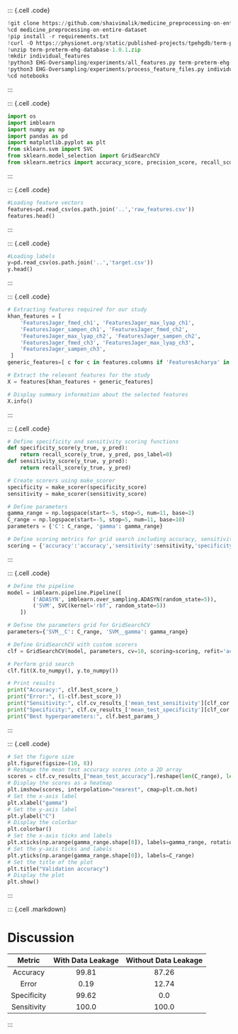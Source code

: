 ::: {.cell .code}
```python
!git clone https://github.com/shaivimalik/medicine_preprocessing-on-entire-dataset.git
%cd medicine_preprocessing-on-entire-dataset
!pip install -r requirements.txt
!curl -O https://physionet.org/static/published-projects/tpehgdb/term-preterm-ehg-database-1.0.1.zip
!unzip term-preterm-ehg-database-1.0.1.zip
!mkdir individual_features
!python3 EHG-Oversampling/experiments/all_features.py term-preterm-ehg-database-1.0.1/tpehgdb individual_features --study FeaturesKhan
!python3 EHG-Oversampling/experiments/process_feature_files.py individual_features ./
%cd notebooks
```
:::

::: {.cell .code}
```python
import os
import imblearn
import numpy as np
import pandas as pd
import matplotlib.pyplot as plt
from sklearn.svm import SVC
from sklearn.model_selection import GridSearchCV
from sklearn.metrics import accuracy_score, precision_score, recall_score, make_scorer
```
:::

::: {.cell .code}
```python
#Loading feature vectors
features=pd.read_csv(os.path.join('..','raw_features.csv'))
features.head()
```
:::

::: {.cell .code}
```python
#Loading labels
y=pd.read_csv(os.path.join('..','target.csv'))
y.head()
```
:::

::: {.cell .code}
```python
# Extracting features required for our study
khan_features = [
    'FeaturesJager_fmed_ch1', 'FeaturesJager_max_lyap_ch1',
    'FeaturesJager_sampen_ch1', 'FeaturesJager_fmed_ch2',
    'FeaturesJager_max_lyap_ch2', 'FeaturesJager_sampen_ch2',
    'FeaturesJager_fmed_ch3', 'FeaturesJager_max_lyap_ch3',
    'FeaturesJager_sampen_ch3',
 ]
generic_features=[ c for c in features.columns if 'FeaturesAcharya' in c and 'SampleEntropy' in c ]

# Extract the relevant features for the study
X = features[khan_features + generic_features]

# Display summary information about the selected features
X.info()
```
:::

::: {.cell .code}
```python
# Define specificity and sensitivity scoring functions
def specificity_score(y_true, y_pred):
    return recall_score(y_true, y_pred, pos_label=0)
def sensitivity_score(y_true, y_pred):
    return recall_score(y_true, y_pred)

# Create scorers using make_scorer
specificity = make_scorer(specificity_score)
sensitivity = make_scorer(sensitivity_score)

# Define parameters
gamma_range = np.logspace(start=-5, stop=5, num=11, base=2)
C_range = np.logspace(start=-5, stop=5, num=11, base=10)
parameters = {'C': C_range, 'gamma': gamma_range}

# Define scoring metrics for grid search including accuracy, sensitivity, and specificity
scoring = {'accuracy':'accuracy','sensitivity':sensitivity,'specificity':specificity}
```
:::

::: {.cell .code}
```python
# Define the pipeline
model = imblearn.pipeline.Pipeline([
        ('ADASYN', imblearn.over_sampling.ADASYN(random_state=5)),
        ('SVM', SVC(kernel='rbf', random_state=5))
    ])

# Define the parameters grid for GridSearchCV
parameters={'SVM__C': C_range, 'SVM__gamma': gamma_range}

# Define GridSearchCV with custom scorers
clf = GridSearchCV(model, parameters, cv=10, scoring=scoring, refit='accuracy')

# Perform grid search
clf.fit(X.to_numpy(), y.to_numpy())

# Print results
print("Accuracy:", clf.best_score_)
print("Error:", (1-clf.best_score_))
print("Sensitivity:", clf.cv_results_['mean_test_sensitivity'][clf_cor.best_index_])
print("Specificity:", clf.cv_results_['mean_test_specificity'][clf_cor.best_index_])
print("Best hyperparameters:", clf.best_params_)
```
:::

::: {.cell .code}
```python
# Set the figure size
plt.figure(figsize=(10, 8))
# Reshape the mean test accuracy scores into a 2D array
scores = clf.cv_results_["mean_test_accuracy"].reshape(len(C_range), len(gamma_range))
# Display the scores as a heatmap
plt.imshow(scores, interpolation="nearest", cmap=plt.cm.hot)
# Set the x-axis label
plt.xlabel("gamma")
# Set the y-axis label
plt.ylabel("C")
# Display the colorbar
plt.colorbar()
# Set the x-axis ticks and labels
plt.xticks(np.arange(gamma_range.shape[0]), labels=gamma_range, rotation=45)
# Set the y-axis ticks and labels
plt.yticks(np.arange(gamma_range.shape[0]), labels=C_range)
# Set the title of the plot
plt.title("Validation accuracy")
# Display the plot
plt.show()
```
:::

::: {.cell .markdown}
# Discussion

| Metric        | With Data Leakage | Without Data Leakage|
|:-------------:|:-----------------:|:-------------------:|
| Accuracy      | 99.81             | 87.26               |
| Error         | 0.19              | 12.74               |      
| Specificity   | 99.62             | 0.0                 |
| Sensitivity   | 100.0             | 100.0               |

:::

